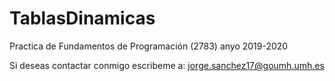 # TablasDinamicas
Practica de Fundamentos de Programación (2783) anyo 2019-2020

Si deseas contactar conmigo escribeme a: jorge.sanchez17@goumh.umh.es
